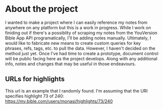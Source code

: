 # About the project
I wanted to make a project where I can easily reference my notes from anywhere on any platform but this is a work in progress. While I work on finiding out if there's a possiblity of scraping my notes from the YouVersion Bible App API programatically, I'll be adding notes manually. Ultimately, I would like to fabricate new means to create custom queries for key phrases, refs, tags, etc. to pull the data. However, I haven't decided on the method just yet. Once I've had time to create a prototype, document control will be public facing here as the project develops. Along with any additional info, notes and changes that may be useful in those endeavours.


URLs for highlights
---
This url is an example that I randomly found. I'm assuming that the URI specifies highlight 73 of 240:
https://my.bible.com/users/monasj/highlights/73/240